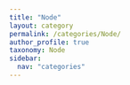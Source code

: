 ```yaml
---
title: "Node"
layout: category
permalink: /categories/Node/
author_profile: true
taxonomy: Node
sidebar:
  nav: "categories"
---
```

